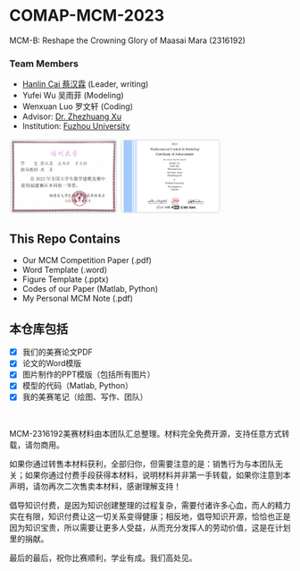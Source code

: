 # COMAP-MCM-2023

MCM-B: Reshape the Crowning Glory of Maasai Mara (2316192)

### Team Members

- [Hanlin Cai 蔡汉霖](https://caihanlin.com/) (Leader, writing)
- Yufei Wu 吴雨菲 (Modeling)
- Wenxuan Luo 罗文轩 (Coding)
- Advisor: [Dr. Zhezhuang Xu](https://dqxy.fzu.edu.cn/info/1102/3547.htm)
- Institution: [Fuzhou University](https://www.fzu.edu.cn/)

<div class="second">
<img src = "Figure/prize/CUMCM-2022.png" width = 38.5%>
<img src = "Figure/prize/IMCM-2023.png" width = 36.0%>
</div>


## This Repo Contains

- Our MCM Competition Paper (.pdf)
- Word Template (.word)
- Figure Template (.pptx)
- Codes of our Paper (Matlab, Python)
- My Personal MCM Note (.pdf)

## 本仓库包括

- [x] 我们的美赛论文PDF
- [x] 论文的Word模版
- [x] 图片制作的PPT模版（包括所有图片）
- [x] 模型的代码（Matlab, Python）
- [x] 我的美赛笔记（绘图、写作、团队）

<br>

MCM-2316192美赛材料由本团队汇总整理。材料完全免费开源，支持任意方式转载，请勿商用。

如果你通过转售本材料获利，全部归你，但需要注意的是：销售行为与本团队无关；如果你通过付费手段获得本材料，说明材料并非第一手转载，如果你注意到本声明，请勿再次二次售卖本材料，感谢理解支持！

倡导知识付费，是因为知识创建整理的过程复杂，需要付诸许多心血，而人的精力实在有限，知识付费让这一切关系变得健康；相反地，倡导知识开源，恰恰也正是因为知识宝贵，所以需要让更多人受益，从而充分发挥人的劳动价值，这是在计划里的捐献。

最后的最后，祝你比赛顺利，学业有成。我们高处见。
